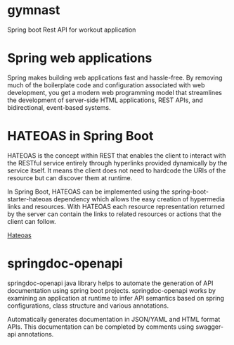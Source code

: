 # gymnast
Spring boot Rest API for workout application

# Spring web applications
Spring makes building web applications fast and hassle-free. By removing much of the boilerplate code and configuration associated with web development, you get a modern web programming model that streamlines the development of server-side HTML applications, REST APIs, and bidirectional, event-based systems.

# HATEOAS in Spring Boot
HATEOAS is the concept within REST that enables the client to interact with the RESTful service entirely through hyperlinks provided dynamically by the service itself. It means the client does not need to hardcode the URIs of the resource but can discover them at runtime.

In Spring Boot, HATEOAS can be implemented using the spring-boot-starter-hateoas dependency which allows the easy creation of hypermedia links and resources. With HATEOAS each resource representation returned by the server can contain the links to related resources or actions that the client can follow.

[Hateoas](https://docs.spring.io/spring-boot/reference/web/spring-hateoas.html)

# springdoc-openapi
springdoc-openapi java library helps to automate the generation of API documentation using spring boot projects. springdoc-openapi works by examining an application at runtime to infer API semantics based on spring configurations, class structure and various annotations.

Automatically generates documentation in JSON/YAML and HTML format APIs. This documentation can be completed by comments using swagger-api annotations.
